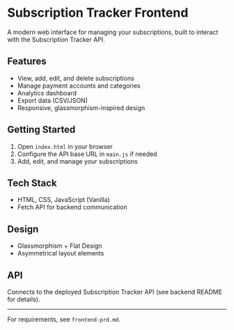# Subscription Tracker Frontend

A modern web interface for managing your subscriptions, built to interact with the Subscription Tracker API.

## Features
- View, add, edit, and delete subscriptions
- Manage payment accounts and categories
- Analytics dashboard
- Export data (CSV/JSON)
- Responsive, glassmorphism-inspired design

## Getting Started
1. Open `index.html` in your browser
2. Configure the API base URL in `main.js` if needed
3. Add, edit, and manage your subscriptions

## Tech Stack
- HTML, CSS, JavaScript (Vanilla)
- Fetch API for backend communication

## Design
- Glassmorphism + Flat Design
- Asymmetrical layout elements

## API
Connects to the deployed Subscription Tracker API (see backend README for details).

---
For requirements, see `frontend-prd.md`.